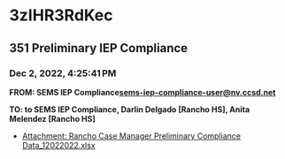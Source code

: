 # 3zIHR3RdKec
## 351 Preliminary IEP Compliance
### Dec 2, 2022, 4:25:41 PM
**FROM: SEMS IEP Compliance<sems-iep-compliance-user@nv.ccsd.net>**

**TO: to SEMS IEP Compliance, Darlin Delgado [Rancho HS], Anita Melendez [Rancho HS]**






* [Attachment: Rancho Case Manager Preliminary Compliance Data_12022022.xlsx](3zIHR3RdKec-attachment-1.xlsx)

